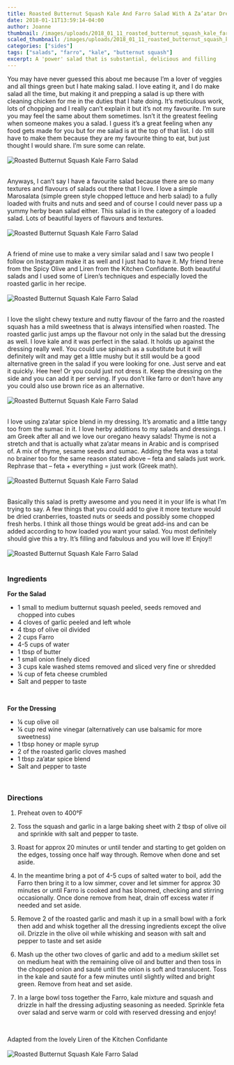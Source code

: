 ```yaml
---
title: Roasted Butternut Squash Kale And Farro Salad With A Za’atar Dressing
date: 2018-01-11T13:59:14-04:00
author: Joanne
thumbnail: /images/uploads/2018_01_11_roasted_butternut_squash_kale_farro_salad_1.jpg
scaled_thumbnail: /images/uploads/2018_01_11_roasted_butternut_squash_kale_farro_salad_0.jpg
categories: ["sides"]
tags: ["salads", "farro", "kale", "butternut squash"]
excerpt: A 'power' salad that is substantial, delicious and filling
---
```


You may have never guessed this about me because I’m a lover of veggies and all things green but I hate making salad. I love eating it, and I do make salad all the time, but making it and prepping a salad is up there with cleaning chicken for me in the duties that I hate doing. It’s meticulous work, lots of chopping and I really can’t explain it but it’s not my favourite.  I’m sure you may feel the same about them sometimes. Isn’t it the greatest feeling when someone makes you a salad. I guess it’s a great feeling when any food gets made for you but for me salad is at the top of that list. I do still have to make them because they are my favourite thing to eat, but just thought I would share. I’m sure some can relate.
<br>
<br>
![Roasted Butternut Squash Kale Farro Salad](/images/uploads/2018_01_11_roasted_butternut_squash_kale_farro_salad_2.jpg)
<br>
<br>

Anyways, I can’t say I have a favourite salad because there are so many textures and flavours of salads out there that I love.  I love a simple Marosalata (simple green style chopped lettuce and herb salad) to a fully loaded with fruits and nuts and seed and of course I could never pass up a yummy herby bean salad either. This salad is in the category of a loaded salad.  Lots of beautiful layers of flavours and textures.
<br>
<br>
![Roasted Butternut Squash Kale Farro Salad](/images/uploads/2018_01_11_roasted_butternut_squash_kale_farro_salad_3.jpg)
<br>
<br>

A friend of mine use to make a very similar salad and I saw two people I follow on Instagram make it as well and I just had to have it. My friend Irene from the Spicy Olive and Liren from the Kitchen Confidante. Both beautiful salads and I used some of Liren’s  techniques and especially loved the roasted garlic in her recipe.
<br>
<br>
![Roasted Butternut Squash Kale Farro Salad](/images/uploads/2018_01_11_roasted_butternut_squash_kale_farro_salad_4.jpg)
<br>
<br>

I love the slight chewy texture and nutty flavour of the farro and the roasted squash has a mild sweetness that is always intensified when roasted. The roasted garlic just amps up the flavour not only in the salad but the dressing as well.  I love kale and it was perfect in the salad.  It holds up against the dressing really well. You could use spinach as a substitute but it will definitely wilt and may get a little mushy but it still would be a good alternative green in the salad if you were looking for one. Just serve and eat it quickly. Hee hee! Or you could just not dress it. Keep the dressing on the side and you can add it per serving. If you don’t like farro or don’t have any you could also use brown rice as an alternative.
<br>
<br>
![Roasted Butternut Squash Kale Farro Salad](/images/uploads/2018_01_11_roasted_butternut_squash_kale_farro_salad_5.jpg)
<br>
<br>

I love using za’atar spice blend in my dressing. It’s aromatic and a little tangy too from the sumac in it. I love herby additions to my salads and dressings. I am Greek after all and we love our oregano heavy salads! Thyme is not a stretch and that is actually what za’atar means in Arabic and is comprised of.  A mix of thyme, sesame seeds and sumac. Adding the feta was a total no brainer too for the same reason stated above – feta and salads just work. Rephrase that – feta + everything = just work (Greek math).
<br>
<br>
![Roasted Butternut Squash Kale Farro Salad](/images/uploads/2018_01_11_roasted_butternut_squash_kale_farro_salad_6.jpg)
<br>
<br>

Basically this salad is pretty awesome and you need it in your life is what I’m trying to say. A few things that you could add to give it more texture would be dried cranberries, toasted nuts or seeds and possibly some chopped fresh herbs. I think all those things would be great add-ins and can be added according to how loaded you want your salad. You most definitely should give this a try. It’s filling and fabulous and you will love it! Enjoy!!
<br>
<br>
![Roasted Butternut Squash Kale Farro Salad](/images/uploads/2018_01_11_roasted_butternut_squash_kale_farro_salad_7.jpg)
<br>
<br>

### Ingredients

**For the Salad**

* 1 small to medium butternut squash peeled, seeds removed and chopped into cubes
* 4 cloves of garlic peeled and left whole
* 4 tbsp of olive oil divided
* 2 cups Farro
* 4-5 cups of water
* 1 tbsp of butter
* 1 small onion finely diced
* 3 cups kale washed stems removed and sliced very fine or shredded
* &frac14; cup of feta cheese crumbled
* Salt and pepper to taste
<br>

**For the Dressing**

* &frac14; cup olive oil
* &frac14; cup red wine vinegar (alternatively can use balsamic for more sweetness)
* 1 tbsp honey or maple syrup
* 2 of the roasted garlic cloves mashed
* 1 tbsp za’atar spice blend
* Salt and pepper to taste
<br>

### Directions

1. Preheat oven to 400&deg;F

1. Toss the squash and garlic in a large baking sheet with 2 tbsp of olive oil and sprinkle with salt and pepper to taste.

1. Roast for approx 20 minutes or until tender and starting to get golden on the edges, tossing once half way through. Remove when done and set aside.

1. In the meantime bring a pot of 4-5 cups of salted water to boil, add the Farro then bring it to a low simmer, cover and let simmer for approx 30 minutes or until Farro is cooked and has bloomed, checking and stirring occasionally. Once done remove from heat, drain off excess water if needed and set aside.  

1. Remove 2 of the roasted garlic and mash it up in a small bowl with a fork then add and whisk together all the dressing ingredients except the olive oil.  Drizzle in the olive oil while whisking and season with salt and pepper to taste and set aside

1. Mash up the other two cloves of garlic and add to a medium skillet set on medium heat with the remaining olive oil and butter and then toss in the chopped onion and sauté until the onion is soft and translucent. Toss in the kale and sauté for a few minutes until slightly wilted and bright green. Remove from heat and set aside.

1. In a large bowl toss together the Farro, kale mixture and squash and drizzle in half the dressing adjusting seasoning as needed.  Sprinkle feta over salad and serve warm or cold with reserved dressing and enjoy!
<br>

Adapted from the lovely Liren of the Kitchen Confidante
<br>
<br>
![Roasted Butternut Squash Kale Farro Salad](/images/uploads/2018_01_11_roasted_butternut_squash_kale_farro_salad_8.jpg)

